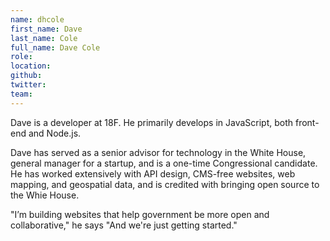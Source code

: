 ```yaml
---
name: dhcole
first_name: Dave
last_name: Cole
full_name: Dave Cole
role:
location:
github:
twitter:
team:
---
```


Dave is a developer at 18F. He primarily develops in JavaScript, both front-end and Node.js.

Dave has served as a senior advisor for technology in the White House, general manager for a startup, and is a one-time Congressional candidate. He has worked extensively with API design, CMS-free websites, web mapping, and geospatial data, and is credited with bringing open source to the Whie House.

"I’m building websites that help government be more open and collaborative," he says "And we're just getting started."

